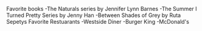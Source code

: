 Favorite books
  -The Naturals series by Jennifer Lynn Barnes
  -The Summer I Turned Pretty Series by Jenny Han 
  -Between Shades of Grey by Ruta Sepetys
Favorite Restuarants
  -Westside Diner
  -Burger King
  -McDonald's
